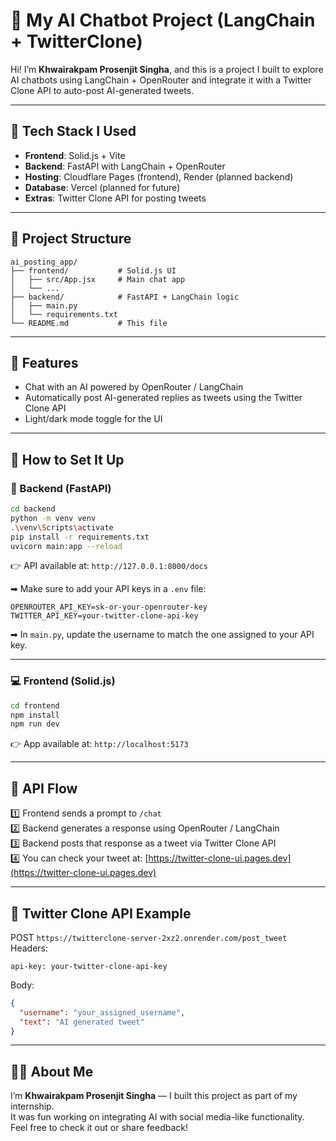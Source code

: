 # 🤖 My AI Chatbot Project (LangChain + TwitterClone)

Hi! I’m **Khwairakpam Prosenjit Singha**, and this is a project I built to explore AI chatbots using LangChain + OpenRouter and integrate it with a Twitter Clone API to auto-post AI-generated tweets.

---

## 🔧 Tech Stack I Used
- **Frontend**: Solid.js + Vite
- **Backend**: FastAPI with LangChain + OpenRouter
- **Hosting**: Cloudflare Pages (frontend), Render (planned backend)
- **Database**: Vercel (planned for future)
- **Extras**: Twitter Clone API for posting tweets

---

## 📁 Project Structure
```
ai_posting_app/
├── frontend/           # Solid.js UI
│   ├── src/App.jsx     # Main chat app
│   └── ...
├── backend/            # FastAPI + LangChain logic
│   ├── main.py
│   └── requirements.txt
└── README.md           # This file
```

---

## 🚀 Features
- Chat with an AI powered by OpenRouter / LangChain
- Automatically post AI-generated replies as tweets using the Twitter Clone API
- Light/dark mode toggle for the UI

---

## 🔌 How to Set It Up

### 🧠 Backend (FastAPI)
```bash
cd backend
python -m venv venv
.\venv\Scripts\activate
pip install -r requirements.txt
uvicorn main:app --reload
```
👉 API available at: `http://127.0.0.1:8000/docs`

➡ Make sure to add your API keys in a `.env` file:
```
OPENROUTER_API_KEY=sk-or-your-openrouter-key
TWITTER_API_KEY=your-twitter-clone-api-key
```
➡ In `main.py`, update the username to match the one assigned to your API key.

---

### 💻 Frontend (Solid.js)
```bash
cd frontend
npm install
npm run dev
```
👉 App available at: `http://localhost:5173`

---

## 💬 API Flow
1️⃣ Frontend sends a prompt to `/chat`  
2️⃣ Backend generates a response using OpenRouter / LangChain  
3️⃣ Backend posts that response as a tweet via Twitter Clone API  
4️⃣ You can check your tweet at: [https://twitter-clone-ui.pages.dev](https://twitter-clone-ui.pages.dev)

---

## 📡 Twitter Clone API Example
POST `https://twitterclone-server-2xz2.onrender.com/post_tweet`  
Headers:
```
api-key: your-twitter-clone-api-key
```
Body:
```json
{
  "username": "your_assigned_username",
  "text": "AI generated tweet"
}
```

---

## 🙋‍♂️ About Me
I’m **Khwairakpam Prosenjit Singha** — I built this project as part of my internship.  
It was fun working on integrating AI with social media-like functionality.  
Feel free to check it out or share feedback!
